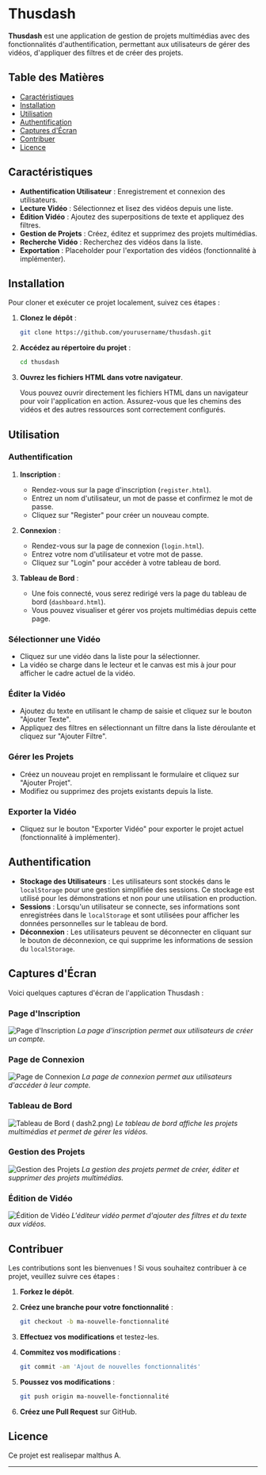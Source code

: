 
# Thusdash

**Thusdash** est une application de gestion de projets multimédias avec des fonctionnalités d'authentification, permettant aux utilisateurs de gérer des vidéos, d'appliquer des filtres et de créer des projets.

## Table des Matières

- [Caractéristiques](#caractéristiques)
- [Installation](#installation)
- [Utilisation](#utilisation)
- [Authentification](#authentification)
- [Captures d'Écran](#captures-décran)
- [Contribuer](#contribuer)
- [Licence](#licence)

## Caractéristiques

- **Authentification Utilisateur** : Enregistrement et connexion des utilisateurs.
- **Lecture Vidéo** : Sélectionnez et lisez des vidéos depuis une liste.
- **Édition Vidéo** : Ajoutez des superpositions de texte et appliquez des filtres.
- **Gestion de Projets** : Créez, éditez et supprimez des projets multimédias.
- **Recherche Vidéo** : Recherchez des vidéos dans la liste.
- **Exportation** : Placeholder pour l'exportation des vidéos (fonctionnalité à implémenter).

## Installation

Pour cloner et exécuter ce projet localement, suivez ces étapes :

1. **Clonez le dépôt** :

   ```bash
   git clone https://github.com/yourusername/thusdash.git
   ```

2. **Accédez au répertoire du projet** :

   ```bash
   cd thusdash
   ```

3. **Ouvrez les fichiers HTML dans votre navigateur**.

   Vous pouvez ouvrir directement les fichiers HTML dans un navigateur pour voir l'application en action. Assurez-vous que les chemins des vidéos et des autres ressources sont correctement configurés.

## Utilisation

### Authentification

1. **Inscription** :
   - Rendez-vous sur la page d'inscription (`register.html`).
   - Entrez un nom d'utilisateur, un mot de passe et confirmez le mot de passe.
   - Cliquez sur "Register" pour créer un nouveau compte.

2. **Connexion** :
   - Rendez-vous sur la page de connexion (`login.html`).
   - Entrez votre nom d'utilisateur et votre mot de passe.
   - Cliquez sur "Login" pour accéder à votre tableau de bord.

3. **Tableau de Bord** :
   - Une fois connecté, vous serez redirigé vers la page du tableau de bord (`dashboard.html`).
   - Vous pouvez visualiser et gérer vos projets multimédias depuis cette page.

### Sélectionner une Vidéo

- Cliquez sur une vidéo dans la liste pour la sélectionner.
- La vidéo se charge dans le lecteur et le canvas est mis à jour pour afficher le cadre actuel de la vidéo.

### Éditer la Vidéo

- Ajoutez du texte en utilisant le champ de saisie et cliquez sur le bouton "Ajouter Texte".
- Appliquez des filtres en sélectionnant un filtre dans la liste déroulante et cliquez sur "Ajouter Filtre".

### Gérer les Projets

- Créez un nouveau projet en remplissant le formulaire et cliquez sur "Ajouter Projet".
- Modifiez ou supprimez des projets existants depuis la liste.

### Exporter la Vidéo

- Cliquez sur le bouton "Exporter Vidéo" pour exporter le projet actuel (fonctionnalité à implémenter).

## Authentification

- **Stockage des Utilisateurs** : Les utilisateurs sont stockés dans le `localStorage` pour une gestion simplifiée des sessions. Ce stockage est utilisé pour les démonstrations et non pour une utilisation en production.
- **Sessions** : Lorsqu'un utilisateur se connecte, ses informations sont enregistrées dans le `localStorage` et sont utilisées pour afficher les données personnelles sur le tableau de bord.
- **Déconnexion** : Les utilisateurs peuvent se déconnecter en cliquant sur le bouton de déconnexion, ce qui supprime les informations de session du `localStorage`.

## Captures d'Écran

Voici quelques captures d'écran de l'application Thusdash :

### Page d'Inscription

![Page d'Inscription](register.png)
*La page d'inscription permet aux utilisateurs de créer un compte.*

### Page de Connexion

![Page de Connexion](login.png)
*La page de connexion permet aux utilisateurs d'accéder à leur compte.*

### Tableau de Bord

![Tableau de Bord](dash.png ) ( dash2.png)
*Le tableau de bord affiche les projets multimédias et permet de gérer les vidéos.*

### Gestion des Projets

![Gestion des Projets](crud.png)
*La gestion des projets permet de créer, éditer et supprimer des projets multimédias.*

### Édition de Vidéo

![Édition de Vidéo](video.png)
*L'éditeur vidéo permet d'ajouter des filtres et du texte aux vidéos.*

## Contribuer

Les contributions sont les bienvenues ! Si vous souhaitez contribuer à ce projet, veuillez suivre ces étapes :

1. **Forkez le dépôt**.
2. **Créez une branche pour votre fonctionnalité** :

   ```bash
   git checkout -b ma-nouvelle-fonctionnalité
   ```

3. **Effectuez vos modifications** et testez-les.
4. **Commitez vos modifications** :

   ```bash
   git commit -am 'Ajout de nouvelles fonctionnalités'
   ```

5. **Poussez vos modifications** :

   ```bash
   git push origin ma-nouvelle-fonctionnalité
   ```

6. **Créez une Pull Request** sur GitHub.

## Licence

Ce projet est realisepar malthus A.

---
